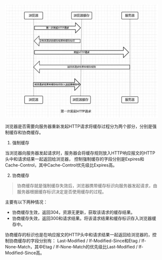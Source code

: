 ![浏览器的缓存过程](./firstRequest.jpg)  

浏览器是否需要向服务器重新发起HTTP请求将缓存过程分为两个部分，分别是强制缓存和协商缓存。

1. 强制缓存

当浏览器向服务器发起请求时，服务器会将缓存规则放入HTTP响应报文的HTTP头中和请求结果一起返回给浏览器，
控制强制缓存的字段分别是Expires和Cache-Control，其中Cache-Control优先级比Expires高。 

2. 协商缓存

> 协商缓存就是强制缓存失效后，浏览器携带缓存标识向服务器发起请求，由服务器根据缓存标识决定是否使用缓存的过程。

主要有以下两种情况： 

* 协商缓存生效，返回304，资源无更新，获取该请求的缓存结果。
* 协商缓存失效，返回300和请求结果。将该请求结果和缓存标识存入浏览器缓存中。

协商缓存的标识也是在响应报文的HTTP头中和请求结果一起返回给浏览器的，控制协商缓存的字段分别有：
Last-Modified / If-Modified-Since和Etag / If-None-Match，其中Etag / If-None-Match的优先级比Last-Modified / If-Modified-Since高。